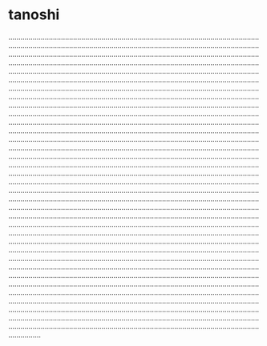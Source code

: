 # tanoshi
....................................................................................................................................................................................................................................................................................................................................................................................................................................................................................................................................................................................................................................................................................................................................................................................................................................................................................................................................................................................................................................................................................................................................................................................................................................................................................................................................................................................................................................................................................................................................................................................................................................................................................................................................................................................................................................................................................................................................................................................................................................................................................................................................................................................................................................................................................................................................................................................................................................................................................................................................................................................................................................................................................................................................................................................................................................................................................................................................................................................................................................................................................................................................................................................................................................................................................................................................................................................................................................................................................................................................................................................................................................................................................................................................................................................................................................................................................................................................................................................................................................................................................................................................................................................................................................................................................................................................................................................................................................................................................................................................